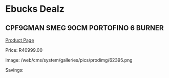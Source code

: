 
# Ebucks Dealz
## CPF9GMAN SMEG 90CM PORTOFINO 6 BURNER
[Product Page](https://www.ebucks.com/web/shop/productSelected.do?prodId=1173102548&catId=704989856)

Price: R40999.00

Image: /web/cms/system/galleries/pics/prodimg/62395.png

Savings: 


	